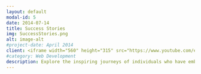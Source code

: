 ```yaml
---
layout: default
modal-id: 5
date: 2014-07-14
title: Success Stories
img: SuccessStories.png
alt: image-alt
#project-date: April 2014
client: <iframe width="560" height="315" src="https://www.youtube.com/embed/iL-diVJBv3Y?si=VzH1fC2aVKRlObx-" title="YouTube video player" frameborder="0" allow="accelerometer; autoplay; clipboard-write; encrypted-media; gyroscope; picture-in-picture; web-share" referrerpolicy="strict-origin-when-cross-origin" allowfullscreen></iframe>, <iframe width="560" height="315" src="https://www.youtube.com/embed/bRdlAxJ_JfA?si=4rjTDJqN5EPiZZU6" title="YouTube video player" frameborder="0" allow="accelerometer; autoplay; clipboard-write; encrypted-media; gyroscope; picture-in-picture; web-share" referrerpolicy="strict-origin-when-cross-origin" allowfullscreen></iframe>
#category: Web Development
description: Explore the inspiring journeys of individuals who have embraced a natural lifestyle, discovering how their choices have not only transformed their own lives but also positively impacted the environment. Delve into their stories to understand the unique changes they have made, from adopting natural diet and using eco-friendly products to practicing mindfulness and reconnecting with nature. Discover the ripple effects of their actions, from improved health and well-being to reduced waste and carbon footprint. Gain valuable insights into how small shifts in lifestyle can lead to significant personal and environmental benefits, inspiring you to make positive changes in your own life."
---
```

